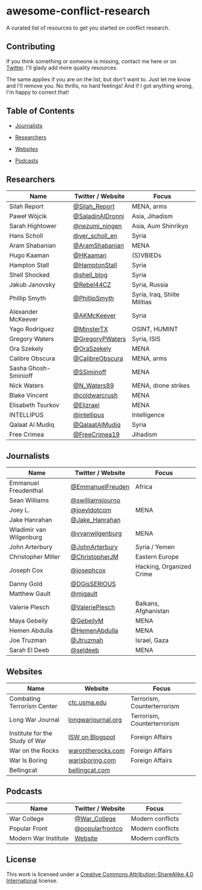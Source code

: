 # awesome-conflict-research
A curated list of resources to get you started on conflict research.

## Contributing
If you think something or someone is missing, contact me here or on
[Twitter](https://twitter.com/dot__not). I'll glady add more quality resources.

The same applies if you are on the list, but don't want to. Just let me know
and I'll remove you. No thrills, no hard feelings! And if I got anything wrong,
I'm happy to correct that!

## Table of Contents
* [Journalists](#journalists)

* [Researchers](#researchers)

* [Websites](#websites)

* [Podcasts](#podcasts)


## Researchers
Name | Twitter / Website | Focus
---- | ----------------- | -----
Silah Report | [@Silah_Report](https://twitter.com/Silah_Report) | MENA, arms
Paweł Wójcik | [@SaladinAlDronni](https://twitter.com/SaladinAlDronni) | Asia, Jihadism
Sarah Hightower | [@nezumi_ningen](https://twitter.com/nezumi_ningen) | Asia, Aum Shinrikyo
Hans Scholl | [@ver_scholl_en](https://twitter.com/ver_scholl_en) | Syria
Aram Shabanian | [@AramShabanian](https://twitter.com/AramShabanian) | MENA
Hugo Kaaman | [@HKaaman](https://twitter.com/HKaaman) | (S)VBIEDs
Hampton Stall | [@HamptonStall](https://twitter.com/HamptonStall) | Syria
Shell Shocked | [@shell_blog](https://twitter.com/shell_blog) | Syria
Jakub Janovsky | [@Rebel44CZ](https://twitter.com/Rebel44CZ) | Syria, Russia
Phillip Smyth | [@PhillipSmyth](https://twitter.com/PhillipSmyth) | Syria, Iraq, Shiite Militias
Alexander McKeever | [@AKMcKeever](https://twitter.com/AKMcKeever) | Syria
Yago Rodríguez | [@MinsterTX](https://twitter.com/MinsterTX) | OSINT, HUMINT
Gregory Waters | [@GregoryPWaters](https://twitter.com/GregoryPWaters) | Syria, ISIS
Ora Szekely | [@OraSzekely](https://twitter.com/OraSzekely) | MENA
Calibre Obscura | [@CalibreObscura](https://twitter.com/calibreobscura) | MENA, arms
Sasha Ghosh-Sminioff | [@SSiminoff](https://twitter.com/SSiminoff) | MENA
Nick Waters | [@N_Waters89](https://twitter.com/N_Waters89) | MENA, drone strikes
Blake Vincent | [@coldwarcrush](https://twitter.com/coldwarcrush) | MENA
Elisabeth Tsurkov | [@Elizrael](https://twitter.com/Elizrael) | MENA
INTELLIPUS | [@intellipus](https://twitter.com/intellipus) | Intelligence
Qalaat Al Mudiq | [@QalaatAlMudiq](https://twitter.com/QalaatAlMudiq) | Syria
Free Crimea | [@FreeCrimea19](https://twitter.com/FreeCrimea19) | Jihadism


## Journalists
Name | Twitter / Website | Focus
---- | ----------------- | -----
Emmanuel Freudenthal | [@EmmanuelFreuden](https://twitter.com/EmmanuelFreuden) | Africa
Sean Williams | [@swilliamsjourno](https://twitter.com/swilliamsjourno) |
Joey L. | [@joeyldotcom](https://twitter.com/joeyldotcom) | MENA
Jake Hanrahan | [@Jake_Hanrahan](https://twitter.com/Jake_Hanrahan) |
Wladimir van Wilgenburg | [@vvanwilgenburg](https://twitter.com/vvanwilgenburg) | MENA
John Arterbury | [@JohnArterbury](https://twitter.com/JohnArterbury) | Syria / Yemen
Christopher Miller | [@ChristopherJM](https://twitter.com/ChristopherJM) | Eastern Europe
Joseph Cox | [@josephcox](https://twitter.com/josephfcox) | Hacking, Organized Crime
Danny Gold | [@DGisSERIOUS](https://twitter.com/DGisSERIOUS) |
Matthew Gault | [@mjgault](https://twitter.com/mjgault) |
Valerie Plesch | [@ValeriePlesch](https://twitter.com/ValeriePlesch) | Balkans, Afghanistan
Maya Gebeily | [@GebeilyM](https://twitter.com/GebeilyM) | MENA
Hemen Abdulla | [@HemenAbdulla](https://twitter.com/HemenAbdulla) | MENA
Joe Truzman | [@Jtruzmah](https://twitter.com/Jtruzmah) | Israel, Gaza
Sarah El Deeb | [@seldeeb](https://twitter.com/seldeeb) | MENA

## Websites
Name |  Website | Focus
---- | -------- | -----
Combating Terrorism Center | [ctc.usma.edu](https://ctc.usma.edu/) | Terrorism, Counterterrorism
Long War Journal | [longwarjournal.org](https://www.longwarjournal.org/) | Terrorism, Counterterrorism
Institute for the Study of War | [ISW on Blogspot](https://iswresearch.blogspot.com/) | Foreign Affairs
War on the Rocks | [warontherocks.com](https://warontherocks.com) | Foreign Affairs
War Is Boring | [warisboring.com](https://warisboring.com/) | Foreign Affairs
Bellingcat | [bellingcat.com](https://www.bellingcat.com/) | 

## Podcasts
Name | Twitter / Website | Focus
---- | ----------------- | -----
War College | [@War_College](https://twitter.com/War_College) | Modern conflicts
Popular Front | [@popularfrontco](https://twitter.com/popularfrontco) | Modern conflicts
Modern War Institute | [Website](https://modernwarinstitute.libsyn.com/) | Modern conflicts

## License
This work is licensed under a [Creative Commons Attribution-ShareAlike 4.0 International](http://creativecommons.org/licenses/by-sa/4.0/) license.
